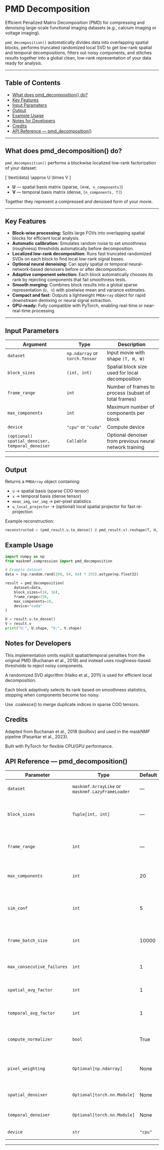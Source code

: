 # PMD Decomposition

Efficient Penalized Matrix Decomposition (PMD) for compressing and denoising large-scale functional imaging datasets (e.g., calcium imaging or voltage imaging).

`pmd_decomposition()` automatically divides data into overlapping spatial blocks, performs truncated randomized local SVD to get low-rank spatial and temporal decompositions, filters out noisy components, and stitches results together into a global clean, low-rank representation of your data ready for analysis.

---

## Table of Contents

- [What does pmd_decomposition() do?](#what-does-pmd_decomposition-do)
- [Key Features](#key-features)
- [Input Parameters](#input-parameters)
- [Output](#output)
- [Example Usage](#example-usage)
- [Notes for Developers](#notes-for-developers)
- [Credits](#credits)
- [API Reference — pmd_decomposition()](#api-reference-—-pmd_decomposition)

---

## What does pmd_decomposition() do?

`pmd_decomposition()` performs a blockwise localized low-rank factorization of your dataset:

\[
\text{data} \approx U \times V
\]

- **U** — spatial basis matrix (sparse, `[H×W, n_components]`)  
- **V** — temporal basis matrix (dense, `[n_components, T]`)  

Together they represent a compressed and denoised form of your movie.

---

## Key Features

- **Block-wise processing:** Splits large FOVs into overlapping spatial blocks for efficient local analysis.  
- **Automatic calibration:** Simulates random noise to set smoothness (roughness) thresholds automatically before decomposition.  
- **Localized low-rank decomposition:** Runs fast truncated randomized SVDs on each block to find local low-rank signal bases.  
- **Optional neural denoising:** Can apply spatial or temporal neural-network-based denoisers before or after decomposition.  
- **Adaptive component selection:** Each block automatically chooses its rank by rejecting components that fail smoothness tests.  
- **Smooth merging:** Combines block results into a global sparse representation (`U, V`) with pixelwise mean and variance estimates.  
- **Compact and fast:** Outputs a lightweight `PMDArray` object for rapid downstream demixing or neural signal extraction.  
- **GPU-ready:** Fully compatible with PyTorch, enabling real-time or near-real-time processing.  

---

## Input Parameters

| Argument | Type | Description |
|----------|------|------------|
| `dataset` | `np.ndarray` or `torch.Tensor` | Input movie with shape `(T, H, W)` |
| `block_sizes` | `(int, int)` | Spatial block size used for local decomposition |
| `frame_range` | `int` | Number of frames to process (subset of total frames) |
| `max_components` | `int` | Maximum number of components per block |
| `device` | `"cpu"` or `"cuda"` | Compute device |
| `(optional) spatial_denoiser, temporal_denoiser` | `Callable` | Optional denoiser from previous neural network training |

---

## Output

Returns a `PMDArray` object containing:

- `u` → spatial basis (sparse COO tensor)  
- `v` → temporal basis (dense tensor)  
- `mean_img`, `var_img` → per-pixel statistics  
- `u_local_projector` → (optional) local spatial projector for fast re-projection  

Example reconstruction:

```python
reconstructed = (pmd_result.u.to_dense() @ pmd_result.v).reshape(T, H, W)
```

## Example Usage

```python
import numpy as np
from masknmf.compression import pmd_decomposition

# Example dataset
data = (np.random.rand(200, 64, 64) * 255).astype(np.float32)

result = pmd_decomposition(
    dataset=data,
    block_sizes=(16, 16),
    frame_range=150,
    max_components=10,
    device="cuda"
)

U = result.u.to_dense()
V = result.v
print("U:", U.shape, "V:", V.shape)
```

## Notes for Developers

This implementation omits explicit spatial/temporal penalties from the original PMD (Buchanan et al., 2018) and instead uses roughness-based thresholds to reject noisy components.

A randomized SVD algorithm (Halko et al., 2011) is used for efficient local decomposition.

Each block adaptively selects its rank based on smoothness statistics, stopping when components become too noisy.

Use .coalesce() to merge duplicate indices in sparse COO tensors.

## Credits

Adapted from Buchanan et al., 2018 (bioRxiv) and used in the maskNMF pipeline (Pasarkar et al., 2023).

Built with PyTorch for flexible CPU/GPU performance.

## API Reference — pmd_decomposition()
| Parameter                  | Type                                             | Default | Description                                                                      |
| -------------------------- | ------------------------------------------------ | ------- | -------------------------------------------------------------------------------- |
| `dataset`                  | `masknmf.ArrayLike` or `masknmf.LazyFrameLoader` | —       | Input dataset of shape `(frames, height, width)`                                 |
| `block_sizes`              | `Tuple[int, int]`                                | —       | Spatial block size for local decomposition. Each dimension must be ≥10.          |
| `frame_range`              | `int`                                            | —       | Number of frames used to estimate spatial and temporal bases.                    |
| `max_components`           | `int`                                            | 20      | Maximum number of components per spatial block.                                  |
| `sim_conf`                 | `int`                                            | 5       | Percentile value defining roughness thresholds for keeping/rejecting components. |
| `frame_batch_size`         | `int`                                            | 10000   | Max frames loaded into memory at one time.                                       |
| `max_consecutive_failures` | `int`                                            | 1       | Stops accepting new components after this many failures.                         |
| `spatial_avg_factor`       | `int`                                            | 1       | Optional spatial downsampling factor.                                            |
| `temporal_avg_factor`      | `int`                                            | 1       | Optional temporal downsampling factor.                                           |
| `compute_normalizer`       | `bool`                                           | True    | If True, estimates per-pixel noise variance (`var_img`).                         |
| `pixel_weighting`          | `Optional[np.ndarray]`                           | None    | Optional spatial weighting map `(H, W)` to upweight signal pixels.               |
| `spatial_denoiser`         | `Optional[torch.nn.Module]`                      | None    | Optional callable applied to spatial components.                                 |
| `temporal_denoiser`        | `Optional[torch.nn.Module]`                      | None    | Optional callable applied to temporal traces.                                    |
| `device`                   | `str`                                            | `"cpu"` | Compute device: `"cpu"` or `"cuda"`.                                             |
---
